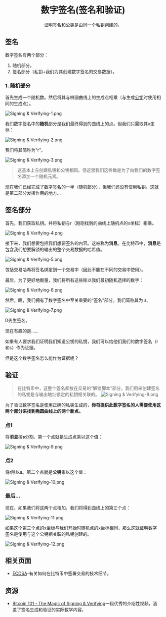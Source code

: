 # <center>数字签名(签名和验证)</center>
<center>证明签名和公钥是由同一个私钥创建的。</center>

## 签名
数字签名有两个部分：

1. 随机部分。
2. 签名部分（私钥+我们为其创建数字签名的交易数据）。

### 1. 随机部分
首先生成一个随机数。然后将其与椭圆曲线上的生成点相乘（与生成[公钥](../../Public%20keys.md)时使用相同的生成点）。

![Signing & Verifying-1.png](img/Signing%20&%20Verifying-1%20(1).png)

我们数字签名中的**随机**部分是我们最终得到的曲线上的点。但我们只需取其x坐标：

![Signing & Verifying-2.png](img/Signing%20&%20Verifying-2%20(1).png)

我们将其简称为“r”。

![Signing & Verifying-3.png](img/Signing%20&%20Verifying-3%20(1).png)

>这基本上与创建私钥和公钥相同。但这里我们这样做是为了向我们的数字签名添加一个随机元素。

现在我们已经完成了数字签名的一半（随机部分），但我们还没有使用私钥。这就是第二部分发挥作用的地方...

## 签名部分
首先，我们获取私钥。并将私钥与r（刚刚找到的曲线上随机点的x坐标）相乘。

![Signing & Verifying-4.png](img/Signing%20&%20Verifying-4%20(1).png)

接下来，我们想要包括我们想要签名的内容。这被称为**消息**。在比特币中，**消息**是包含我们想要解锁的输出的整个交易数据的哈希值。

![Signing & Verifying-5.png](img/Signing%20&%20Verifying-5%20(1).png)

包括交易哈希将签名绑定到一个交易中（因此不能在不同的交易中使用）。

最后，为了更好地衡量，我们将所有这些除以我们最初随机选择的数字：

![Signing & Verifying-6.png](img/Signing%20&%20Verifying-6%20(1).png)

然后，瞧，我们拥有了数字签名中至关重要的“签名”部分。我们简称其为 s。  

![Signing & Verifying-7.png](img/Signing%20&%20Verifying-7%20(1).png)  

D先生签名。

现在有趣的是……

如果有人要求我们证明我们知道公钥的私钥，我们可以给他们我们的数字签名（r和s）作为证据。

但是这个数字签名怎么能作为证据呢？

## 验证
>在比特币中，这整个签名都放在交易的“解锁脚本”部分。我们用来创建签名的私钥是与输出地址锁定的私钥相关联的。
![Signing & Verifying-8.png](img/Signing%20&%20Verifying-8%20(1).png)

为了验证数字签名是使用正确的私钥生成的，**你将提供此数字签名的人需要使用这两个部分来找到椭圆曲线上的两个新点。**

### 点1

将**消息**按**s**分割。第一个点就是生成点乘以这个值：

![Signing & Verifying-9.png](img/Signing%20&%20Verifying-9%20(1).png)

### 点2
将**r**除以**s**。第二个点就是**公钥**乘以这个值：

![Signing & Verifying-10.png](img/Signing%20&%20Verifying-10%20(1).png)

### 最后...
现在，如果我们将这两个点相加，我们将得到曲线上的第三个点：

![Signing & Verifying-11.png](img/Signing%20&%20Verifying-11%20(1).png)

如果这个第三个点的x坐标与我们开始时随机点的x坐标相同，那么这就证明数字签名是使用与这个公钥相关联的私钥创建的。

![Signing & Verifying-12.png](img/Signing%20&%20Verifying-12%20(1).png)

## 相关页面
* [ECDSA](../../../../../../Technical/Keys/ECDSA/ECDSA.md)-有关如何在比特币中签署交易的技术细节。

## 资源
* [Bitcoin 101 - The Magic of Signing & Verifying](https://www.youtube.com/watch?v=U2bw_N6kQL8)一段优秀的介绍性视频，涵盖了签名生成和验证的实际数学内容。